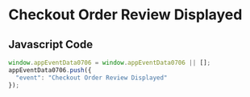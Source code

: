 # Checkout Order Review Displayed

## Javascript Code
```js
window.appEventData0706 = window.appEventData0706 || [];
appEventData0706.push({
  "event": "Checkout Order Review Displayed"
});
```




